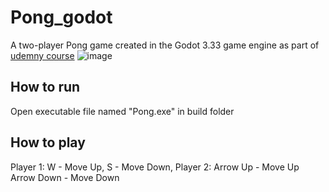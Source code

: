 # Pong_godot
A two-player Pong game created in the Godot 3.33 game engine as part of [udemny course](https://www.udemy.com/course/godot-beginner-course/?couponCode=UPGRADE02223)
![image](https://github.com/user-attachments/assets/10d550eb-7ea7-486b-97b6-754b38a63748)

<h2>How to run</h2>
Open executable file named "Pong.exe" in build folder

<h2>How to play</h2>
Player 1: 
W - Move Up,
S - Move Down,
Player 2: 
Arrow Up - Move Up
Arrow Down - Move Down
